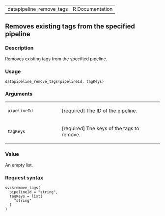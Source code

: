 <table style="width: 100%;">
<tbody>
<tr class="odd">
<td>datapipeline_remove_tags</td>
<td style="text-align: right;">R Documentation</td>
</tr>
</tbody>
</table>

## Removes existing tags from the specified pipeline

### Description

Removes existing tags from the specified pipeline.

### Usage

    datapipeline_remove_tags(pipelineId, tagKeys)

### Arguments

<table>
<colgroup>
<col style="width: 35%" />
<col style="width: 65%" />
</colgroup>
<tbody>
<tr class="odd">
<td><code
id="datapipeline_remove_tags_:_pipelineId">pipelineId</code></td>
<td><p>[required] The ID of the pipeline.</p></td>
</tr>
<tr class="even">
<td><code id="datapipeline_remove_tags_:_tagKeys">tagKeys</code></td>
<td><p>[required] The keys of the tags to remove.</p></td>
</tr>
</tbody>
</table>

### Value

An empty list.

### Request syntax

    svc$remove_tags(
      pipelineId = "string",
      tagKeys = list(
        "string"
      )
    )
